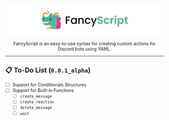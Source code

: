 <!-- markdownlint-disable -->
<div align="center">
  <picture>
    <source srcset="/assets/images/Dark.png" media="(prefers-color-scheme: dark)">
    <img src="/assets/images/Light.png">
  </picture>

  <p>FancyScript is an easy-to-use syntax for creating custom actions for Discord bots using YAML.</p>
</div>
<!-- markdownlint-restore -->

---

## 📋 To-Do List (`0.0.1_alpha`)

- [ ] Support for Conditionals Structures
- [ ] Support for Built-in Functions
  - [ ] `create_message`
  - [ ] `create_reaction`
  - [ ] `delete_message`
  - [ ] `wait`
